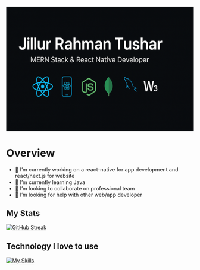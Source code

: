 ![githubProfileBanner](https://github.com/Jillurcf/jillurcf/blob/main/githubBanner.png)


# Overview

- 🔭 I’m currently working on a react-native for app development and react/next.js for website
- 🌱 I’m currently learning Java
- 👯 I’m looking to collaborate on professional team
- 🤔 I’m looking for help with other web/app developer

## My Stats
[![GitHub Streak](https://github-readme-streak-stats.herokuapp.com?user=jillurcf)](https://git.io/streak-stats)

## Technology I love to use
[![My Skills](https://skillicons.dev/icons?i=cpp,java,kotlin,swift,js,ts,react,nodejs,mongodb,html,tailwind,firebase,figma,git,docker,postman,ai,ps)](https://skillicons.dev)
